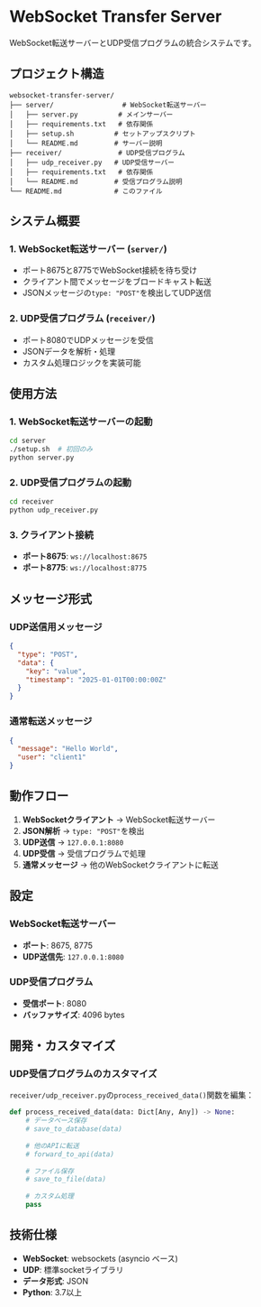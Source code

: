 # WebSocket Transfer Server

WebSocket転送サーバーとUDP受信プログラムの統合システムです。

## プロジェクト構造

```
websocket-transfer-server/
├── server/                 # WebSocket転送サーバー
│   ├── server.py          # メインサーバー
│   ├── requirements.txt   # 依存関係
│   ├── setup.sh          # セットアップスクリプト
│   └── README.md         # サーバー説明
├── receiver/              # UDP受信プログラム
│   ├── udp_receiver.py   # UDP受信サーバー
│   ├── requirements.txt   # 依存関係
│   └── README.md         # 受信プログラム説明
└── README.md             # このファイル
```

## システム概要

### 1. WebSocket転送サーバー (`server/`)
- ポート8675と8775でWebSocket接続を待ち受け
- クライアント間でメッセージをブロードキャスト転送
- JSONメッセージの`type: "POST"`を検出してUDP送信

### 2. UDP受信プログラム (`receiver/`)
- ポート8080でUDPメッセージを受信
- JSONデータを解析・処理
- カスタム処理ロジックを実装可能

## 使用方法

### 1. WebSocket転送サーバーの起動

```bash
cd server
./setup.sh  # 初回のみ
python server.py
```

### 2. UDP受信プログラムの起動

```bash
cd receiver
python udp_receiver.py
```

### 3. クライアント接続

- **ポート8675**: `ws://localhost:8675`
- **ポート8775**: `ws://localhost:8775`

## メッセージ形式

### UDP送信用メッセージ
```json
{
  "type": "POST",
  "data": {
    "key": "value",
    "timestamp": "2025-01-01T00:00:00Z"
  }
}
```

### 通常転送メッセージ
```json
{
  "message": "Hello World",
  "user": "client1"
}
```

## 動作フロー

1. **WebSocketクライアント** → WebSocket転送サーバー
2. **JSON解析** → `type: "POST"`を検出
3. **UDP送信** → `127.0.0.1:8080`
4. **UDP受信** → 受信プログラムで処理
5. **通常メッセージ** → 他のWebSocketクライアントに転送

## 設定

### WebSocket転送サーバー
- **ポート**: 8675, 8775
- **UDP送信先**: `127.0.0.1:8080`

### UDP受信プログラム
- **受信ポート**: 8080
- **バッファサイズ**: 4096 bytes

## 開発・カスタマイズ

### UDP受信プログラムのカスタマイズ

`receiver/udp_receiver.py`の`process_received_data()`関数を編集：

```python
def process_received_data(data: Dict[Any, Any]) -> None:
    # データベース保存
    # save_to_database(data)
    
    # 他のAPIに転送
    # forward_to_api(data)
    
    # ファイル保存
    # save_to_file(data)
    
    # カスタム処理
    pass
```

## 技術仕様

- **WebSocket**: websockets (asyncio ベース)
- **UDP**: 標準socketライブラリ
- **データ形式**: JSON
- **Python**: 3.7以上